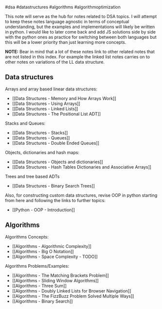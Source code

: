 #dsa #datastructures #algorithms #algorithmoptimization 

This note will serve as the hub for notes related to DSA topics. I will attempt to keep these notes language agnostic in terms of conceptual understanding, but the examples and implementations will likely be written in python. I would like to later come back and add JS solutions side by side with the python ones as practice for switching between both languages but this will be a lower priority than just learning more concepts.

**NOTE:** Bear in mind that a lot of these notes link to other related notes that are not listed in this index. For example the linked list notes carries on to other  notes on variations of the LL data structure.

## Data structures
Arrays and array based linear data structures:
- [[Data Structures - Memory and How Arrays Work]]
- [[Data Structures - Using Arrays]]
- [[Data Structures - Linked Lists]] 
- [[Data Structures - The Positional List ADT]]

Stacks and Queues:
- [[Data Structures - Stacks]]
- [[Data Structures - Queues]]
- [[Data Structures - Double Ended Queues]]

Objects, dictionaries and hash maps:
- [[Data Structures - Objects and dictionaries]]
- [[Data Structures - Hash Tables Dictionaries and Associative Arrays]]

Trees and tree based ADTs
- [[Data Structures - Binary Search Trees]]

Also, for constructing custom data structures, revise OOP in python starting from here and following the links to further topics:
- [[Python - OOP - Introduction]]

## Algorithms
Algorithms Concepts:
- [[Algorithms - Algorithmic Complexity]]
- [[Algorithms - Big O Notation]]
- [[Algorithms - Space Complexity - TODO]]

Algorithms Problems/Examples:
- [[Algorithms - The Matching Brackets Problem]]
- [[Algorithms - Sliding Window Algorithms]]
- [[Algorithms - Three Sum]]
- [[Algorithms - Doubly Linked Lists for Browser Navigation]]
- [[Algorithms - The FizzBuzz Problem Solved Multiple Ways]]
- [[Algorithms - Binary Search]]